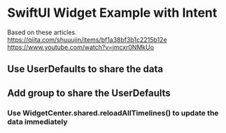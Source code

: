 # SwiftUI Widget Example with Intent

Based on these articles.
https://qiita.com/shuuujin/items/bf1a38bf3b1c2215b12e
https://www.youtube.com/watch?v=jmcxr0NMkUo

## Use UserDefaults to share the data
## Add group to share the UserDefaults
### Use WidgetCenter.shared.reloadAllTimelines() to update the data immediately
